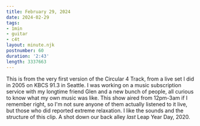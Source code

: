 ```yaml
---
title: February 29, 2024
date: 2024-02-29
tags:
- 1min
- guitar
- c4t
layout: minute.njk
postnumber: 60
duration: '2:43'
length: 3337663
---
```

This is from the very first version of the Circular 4 Track, from a live set I did in 2005 on KBCS 91.3 in Seattle. I was working on a music subscription service with my longtime friend Glen and a new bunch of people, all curious to know what my own music was like. This show aired from 12pm-3am if I remember right, so I'm not sure anyone of them actually listened to it live, but those who did reported extreme relaxation.  I like the sounds and the structure of this clip. A shot down our back alley _last_ Leap Year Day, 2020.  